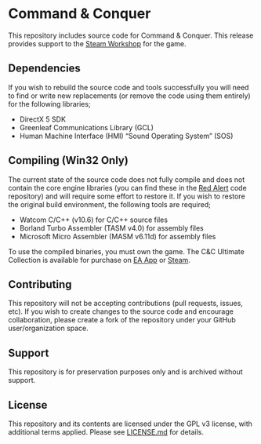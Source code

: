 
# Command & Conquer

This repository includes source code for Command & Conquer. This release provides support to the [Steam Workshop](https://steamcommunity.com/workshop/browse/?appid=2229830) for the game.


## Dependencies

If you wish to rebuild the source code and tools successfully you will need to find or write new replacements (or remove the code using them entirely) for the following libraries;

- DirectX 5 SDK
- Greenleaf Communications Library (GCL)
- Human Machine Interface (HMI) “Sound Operating System” (SOS)



## Compiling (Win32 Only)

The current state of the source code does not fully compile and does not contain the core engine libraries (you can find these in the [Red Alert](https://github.com/electronicarts/CnC_Red_Alert) code repository) and will require some effort to restore it. If you wish to restore the original build environment, the following tools are required;

- Watcom C/C++ (v10.6) for C/C++ source files
- Borland Turbo Assembler (TASM v4.0) for assembly files
- Microsoft Micro Assembler (MASM v6.11d) for assembly files

To use the compiled binaries, you must own the game. The C&C Ultimate Collection is available for purchase on [EA App](https://www.ea.com/en-gb/games/command-and-conquer/command-and-conquer-the-ultimate-collection/buy/pc) or [Steam](https://store.steampowered.com/bundle/39394/Command__Conquer_The_Ultimate_Collection/).


## Contributing

This repository will not be accepting contributions (pull requests, issues, etc). If you wish to create changes to the source code and encourage collaboration, please create a fork of the repository under your GitHub user/organization space.


## Support

This repository is for preservation purposes only and is archived without support. 


## License

This repository and its contents are licensed under the GPL v3 license, with additional terms applied. Please see [LICENSE.md](LICENSE.md) for details.
